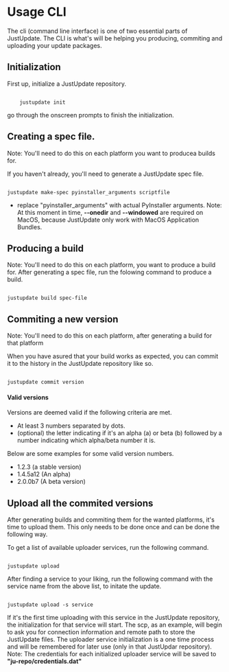 # Usage CLI

The cli (command line interface) is one of two essential parts of JustUpdate.
The CLI is what's will be helping you producing, commiting and uploading your update packages.

## Initialization
First up, initialize a JustUpdate repository.

~~~

	justupdate init

~~~

go through the onscreen prompts to finish the initialization.

## Creating a spec file.
Note: You'll need to do this on each platform you want to producea builds for.

If you haven't already, you'll need to generate a JustUpdate spec file.

~~~

justupdate make-spec pyinstaller_arguments scriptfile

~~~

* replace "pyinstaller_arguments" with actual PyInstaller arguments.
Note: At this moment in time, **--onedir** and **--windowed** are required on MacOS, because JustUpdate only work with MacOS Application Bundles.


## Producing a build
Note: You'll need to do this on each platform, you want to produce a build for.
After generating a spec file, run the folowing command to produce a build.

~~~

justupdate build spec-file

~~~

## Commiting a new version
Note: You'll need to do this on each platform, after generating a build for that platform

When you have asured that your build works as expected, you can commit it to the history in the JustUpdate repository like so.

~~~

justupdate commit version

~~~

#### Valid versions
Versions are deemed valid if the following criteria are met.
* At least 3 numbers separated by dots.
* (optional) the letter indicating if it's an alpha (a) or beta (b) followed by a number indicating which alpha/beta number it is.

Below are some examples for some valid version numbers.

* 1.2.3 (a stable version)
* 1.4.5a12 (An alpha)
* 2.0.0b7 (A beta version)


## Upload all the commited versions
After generating builds and commiting them for the wanted platforms, it's time to upload them.
This only needs to be done once and can be done the following way.

To get a list of available uploader services, run the following command.

~~~

justupdate upload

~~~

After finding a service to your liking, run the following command with the service name from the above list, to initate the update.

~~~

justupdate upload -s service

~~~

If it's the first time uploading with this service in the JustUpdate repository, the initialization for that service will start.
The scp, as an example, will begin to ask you for connection information and remote path to store the JustUpdate files.
The uploader service initialization is a one time process and will be remembered for later use (only in that JustUpdar repository).
Note: The credentials for each initialized uploader service will be saved to **"ju-repo/credentials.dat"**




